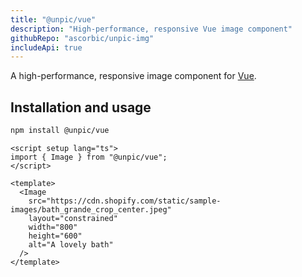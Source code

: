 ```yaml
---
title: "@unpic/vue"
description: "High-performance, responsive Vue image component"
githubRepo: "ascorbic/unpic-img"
includeApi: true
---
```


A high-performance, responsive image component for [Vue](https://vuejs.org/).

## Installation and usage

```bash
npm install @unpic/vue
```

```vue
<script setup lang="ts">
import { Image } from "@unpic/vue";
</script>

<template>
  <Image
    src="https://cdn.shopify.com/static/sample-images/bath_grande_crop_center.jpeg"
    layout="constrained"
    width="800"
    height="600"
    alt="A lovely bath"
  />
</template>
```
